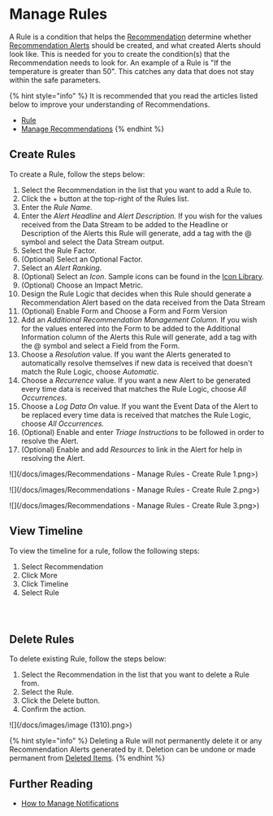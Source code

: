 # Manage Rules

A Rule is a condition that helps the [Recommendation](../../concepts/recommendation/) determine whether [Recommendation Alerts](../../concepts/recommendation/recommendation-alert.md) should be created, and what created Alerts should look like. This is needed for you to create the condition(s) that the Recommendation needs to look for. An example of a Rule is "If the temperature is greater than 50". This catches any data that does not stay within the safe parameters.

{% hint style="info" %}
It is recommended that you read the articles listed below to improve your understanding of Recommendations.

* [Rule](../../concepts/recommendation/rule.md)
* [Manage Recommendations](manage-recommendations.md)
{% endhint %}

## Create Rules

To create a Rule, follow the steps below:

1. Select the Recommendation in the list that you want to add a Rule to.
2. Click the + button at the top-right of the Rules list.
3. Enter the _Rule Name._
4. Enter the _Alert Headline_ and _Alert Description._ If you wish for the values received from the Data Stream to be added to the Headline or Description of the Alerts this Rule will generate, add a tag with the @ symbol and select the Data Stream output.
5. Select the Rule Factor.
6. (Optional) Select an Optional Factor.
7. Select an _Alert Ranking_.
8. (Optional) Select an _Icon_. Sample icons can be found in the [Icon Library](../../resources/icon-library.md).
9. (Optional) Choose an Impact Metric.
10. Design the Rule Logic that decides when this Rule should generate a Recommendation Alert based on the data received from the Data Stream
11. (Optional) Enable Form and Choose a Form and Form Version
12. Add an _Additional Recommendation Management Column._ If you wish for the values entered into the Form to be added to the Additional Information column of the Alerts this Rule will generate, add a tag with the @ symbol and select a Field from the Form.
13. Choose a _Resolution_ value. If you want the Alerts generated to automatically resolve themselves if new data is received that doesn't match the Rule Logic, choose _Automatic._
14. Choose a _Recurrence_ value. If you want a new Alert to be generated every time data is received that matches the Rule Logic, choose _All Occurrences_.
15. Choose a _Log Data On_ value. If you want the Event Data of the Alert to be replaced every time data is received that matches the Rule Logic, choose _All Occurrences._
16. (Optional) Enable and enter _Triage Instructions_ to be followed in order to resolve the Alert.
17. (Optional) Enable and add _Resources_ to link in the Alert for help in resolving the Alert.

![](/docs/images/Recommendations - Manage Rules - Create Rule 1.png>)

![](/docs/images/Recommendations - Manage Rules - Create Rule 2.png>)

![](/docs/images/Recommendations - Manage Rules - Create Rule 3.png>)

## View Timeline

To view the timeline for a rule, follow the following steps:

1. Select Recommendation
2. Click More
3. Click Timeline
4. Select Rule

<figure><img src="../../.gitbook/assets/Recommendations - Manage Recommendations - View Recommendation.png" alt=""><figcaption></figcaption></figure>

<figure><img src="../../.gitbook/assets/Recommendations - Manage Rules - View Timeline 2.png" alt=""><figcaption></figcaption></figure>

<figure><img src="../../.gitbook/assets/Recommendations - Manage Rules - View Timeline 3.png" alt=""><figcaption></figcaption></figure>

## Delete Rules

To delete existing Rule, follow the steps below:

1. Select the Recommendation in the list that you want to delete a Rule from.
2. Select the Rule.
3. Click the Delete button.
4. Confirm the action.

![](/docs/images/image (1310).png>)

{% hint style="info" %}
Deleting a Rule will not permanently delete it or any Recommendation Alerts generated by it. Deletion can be undone or made permanent from [Deleted Items](../../concepts/recommendation/deleted-items.md).
{% endhint %}

## Further Reading

* [How to Manage Notifications](manage-notifications.md)




